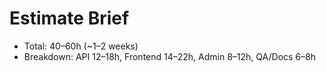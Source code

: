 # Estimate Brief
- Total: 40–60h (~1–2 weeks)
- Breakdown: API 12–18h, Frontend 14–22h, Admin 8–12h, QA/Docs 6–8h
